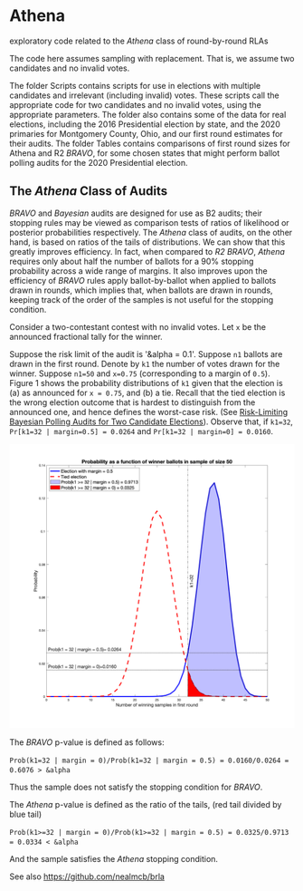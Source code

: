# Athena
exploratory code related to the *Athena* class of round-by-round RLAs

The code here assumes sampling with replacement. That is, we assume two candidates and no invalid votes. 

The folder Scripts contains scripts for use in elections with multiple candidates and irrelevant (including invalid) votes. These scripts call the appropriate code for two candidates and no invalid votes, using the appropriate parameters. The folder also contains some of the data for real elections, including the 2016 Presidential election by state, and the 2020 primaries for Montgomery County, Ohio, and our first round estimates for their audits. The folder Tables contains comparisons of first round sizes for Athena and R2 *BRAVO*, for some chosen states that might perform ballot polling audits for the 2020 Presidential election. 

## The *Athena* Class of Audits

*BRAVO* and *Bayesian* audits are designed for use as B2 audits; their stopping rules may be viewed as comparison tests of ratios of likelihood or posterior probabilities respectively. The *Athena* class of audits, on the other hand, is based on ratios of the tails of distributions. We can show that this greatly improves efficiency. In fact, when compared to *R2 BRAVO*, *Athena* requires only about half the number of ballots for a 90\% stopping probability across a wide range of margins. It also improves upon the efficiency of *BRAVO* rules apply ballot-by-ballot when applied to ballots drawn in rounds, which implies that, when ballots are drawn in rounds, keeping track of the order of the samples is not useful for the stopping condition. 

Consider a two-contestant contest with no invalid votes. Let `x` be the announced fractional tally for the winner. 

Suppose the risk limit of the audit is '&alpha = 0.1'. Suppose `n1` ballots are drawn in the first round. Denote by `k1` the number of votes drawn for the winner. Suppose `n1=50` and `x=0.75` (corresponding to a margin of `0.5`). Figure 1 shows the probability distributions of `k1` given that the election is (a) as announced for `x = 0.75`, and (b) a tie. Recall that the tied election is the wrong election outcome that is hardest to distinguish from the announced one, and hence defines the worst-case risk. (See [Risk-Limiting Bayesian Polling Audits for Two Candidate Elections](https://arxiv.org/abs/1902.00999)). Observe that, if `k1=32`, `Pr[k1=32 | margin=0.5] = 0.0264` and `Pr[k1=32 | margin=0] = 0.0160`. 
 
![Figure 1: Probability Distribution of Winner Votes for `x=0.75` and `n1=50`: First Round](fig/graph_athena_tails.png)

The *BRAVO* p-value is defined as follows: 

`Prob(k1=32 | margin = 0)/Prob(k1=32 | margin = 0.5) = 0.0160/0.0264 = 0.6076 > &alpha`

Thus the sample does not satisfy the stopping condition for *BRAVO*. 

The *Athena* p-value is defined as the ratio of the tails, (red tail divided by blue tail)

`Prob(k1>=32 | margin = 0)/Prob(k1>=32 | margin = 0.5) = 0.0325/0.9713 = 0.0334 < &alpha`

And the sample satisfies the *Athena* stopping condition. 

See also https://github.com/nealmcb/brla
